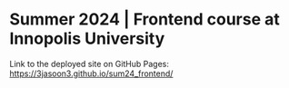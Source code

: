 # Summer 2024 | Frontend course at Innopolis University

Link to the deployed site on GitHub Pages: https://3jasoon3.github.io/sum24_frontend/
